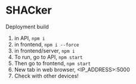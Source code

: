 # SHACker
Deployment build

1. in API, `npm i`
2. in frontend, `npm i --force`
3. in frontend/server, `npm i`
4. To run, go to API, `npm start`
5. Then go to frontend, `npm start`
6. New tab in web browser, <IP_ADDRESS>:5000
7. Check with other devices!
